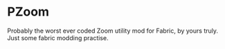 # PZoom
Probably the worst ever coded Zoom utility mod for Fabric, by yours truly. Just some fabric modding practise.